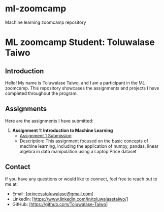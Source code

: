 # ml-zoomcamp
Machine learning zoomcamp repository
# ML zoomcamp Student: Toluwalase Taiwo

## Introduction
Hello! My name is Toluwalase Taiwo, and I am a participant in the ML zoomcamp. This repository showcases the assignments and projects I have completed throughout the program.

## Assignments
Here are the assignments I have submitted:

1. **Assignment 1: Introduction to Machine Learning**
   - [Assignment 1 Submission]()
   - Description: This assignment focused on the basic concepts of machine learning, including the application of numpy, pandas, linear algebra in data manipulation using a Laptop Price dataset







## Contact
If you have any questions or would like to connect, feel free to reach out to me at:

- Email: [princesstoluwalase@gmail.com]
- LinkedIn: [https://www.linkedin.com/in/toluwalasetaiwo/]
- GitHub: [https://github.com/Toluwalase-Taiwo]
